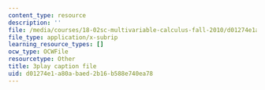 ```yaml
---
content_type: resource
description: ''
file: /media/courses/18-02sc-multivariable-calculus-fall-2010/d01274e1a80abaed2b16b588e740ea78_PxkEoEbCJT8.srt
file_type: application/x-subrip
learning_resource_types: []
ocw_type: OCWFile
resourcetype: Other
title: 3play caption file
uid: d01274e1-a80a-baed-2b16-b588e740ea78
---
```

